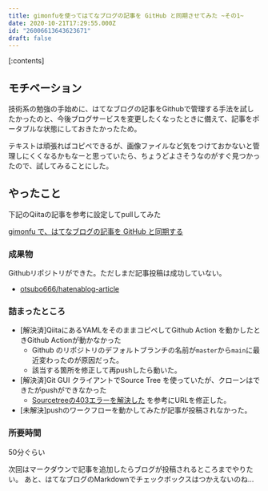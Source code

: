 ```yaml
---
title: gimonfuを使ってはてなブログの記事を GitHub と同期させてみた ~その1~
date: 2020-10-21T17:29:55.000Z
id: "26006613643623671"
draft: false
---
```

[:contents]

## モチベーション
技術系の勉強の手始めに、はてなブログの記事をGithubで管理する手法を試したかったのと、今後ブログサービスを変更したくなったときに備えて、記事をポータブルな状態にしておきたかったため。

テキストは頑張ればコピペできるが、画像ファイルなど気をつけておかないと管理しにくくなるかもなーと思っていたら、ちょうどよさそうなのがすぐ見つかったので、試してみることにした。

## やったこと
下記のQiitaの記事を参考に設定してpullしてみた

[gimonfu で、はてなブログの記事を GitHub と同期する](https://qiita.com/basd4g/items/1a38857f6bafb20f065d)

### 成果物
Githubリポジトリができた。ただしまだ記事投稿は成功していない。

- [otsubo666/hatenablog-article](https://github.com/otsubo666/hatenablog-article)

### 詰まったところ
- [解決済]QiitaにあるYAMLをそのままコピペしてGithub Action を動かしたときGithub Actionが動かなかった
  - Github のリポジトリのデフォルトブランチの名前が`master`から`main`に最近変わったのが原因だった。
  - 該当する箇所を修正して再pushしたら動いた。
- [解決済]Git GUI クライアントでSource Tree を使っていたが、クローンはできたがpushができなかった
  - [Sourcetreeの403エラーを解決した](https://qiita.com/Lulu34/items/f3efabc7a34c04371aa0) を参考にURLを修正した。
- [未解決]pushのワークフローを動かしてみたが記事が投稿されなかった。 

### 所要時間
50分ぐらい

次回はマークダウンで記事を追加したらブログが投稿されるところまでやりたい。
あと、はてなブログのMarkdownでチェックボックスはつかえないのね…
